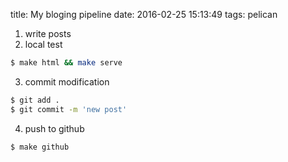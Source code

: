 title: My bloging pipeline
date: 2016-02-25 15:13:49
tags: pelican

1. write posts
2. local test
```bash
$ make html && make serve
```
3. commit modification
```bash
$ git add .
$ git commit -m 'new post'
```
4. push to github
```bash
$ make github
```